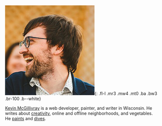 ![Kevin McGillivray](/img/kevin-alt-4.jpg){: .fl-l .mr3 .mw4 .mt0 .ba .bw3 .br-100 .b--white}

[Kevin McGillivray](/about) is a web developer, painter, and writer in Wisconsin. He writes about [creativity](https://practicingcreativity.kevinmcgillivray.net/), online and offline neighborhoods, and vegetables. He [paints](https://studio.kevinmcgillivray.net) and [dives](/word).
